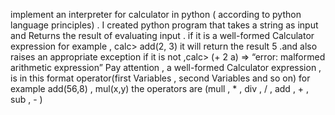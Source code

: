 implement an interpreter for calculator in python ( according to python language principles) .  I created python program that takes a string as input and  Returns the result of evaluating input . if it is a well-formed Calculator expression  for example , calc> add(2, 3)  it will return the result 	5 .and also  raises an appropriate exception if it is not  ,calc> (+ 2 a) =>	“error: malformed arithmetic expression”
Pay attention ,  a well-formed Calculator expression , is in this format  operator(first Variables , second Variables and so on)
for example add(56,8) , mul(x,y) 
the operators are (mull , * , div , / , add , + , sub , - )
